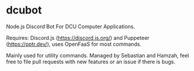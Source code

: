 # dcubot
Node.js Discord Bot For DCU Computer Applications.

Requires: Discord.js (https://discord.js.org/) and Puppeteer (https://pptr.dev/), uses OpenFaaS for most commands.

Mainly used for utility commands. Managed by Sebastian and Hamzah, feel free to file pull requests with new features or an issue if there is bugs.

